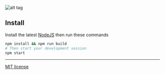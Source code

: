 ![alt tag](https://raw.github.com/ladiesofcode/ladiesofcode.com/gh-pages/dist/assets/img/LoC_Animated_Colour.gif)

Install
---
Install the latest [NodeJS](https://nodejs.org/) then run these commands
```sh
npm install && npm run build
# Then start your development session
npm start
```

---

[MIT license](http://opensource.org/licenses/MIT)